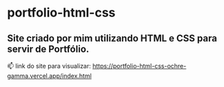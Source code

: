 # portfolio-html-css
## Site criado por mim utilizando HTML e CSS para servir de Portfólio.

📫 link do site para visualizar: https://portfolio-html-css-ochre-gamma.vercel.app/index.html
